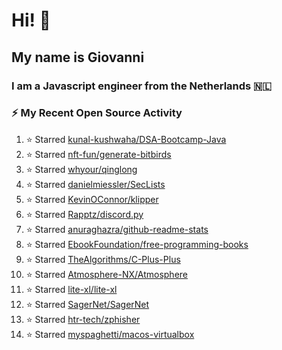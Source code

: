 # Hi! 👋
## My name is Giovanni
### I am a Javascript engineer from the Netherlands 🇳🇱

### :zap: My Recent Open Source Activity
<!--RECENT_ACTIVITY:start-->
1. ⭐ Starred [kunal-kushwaha/DSA-Bootcamp-Java](https://github.com/kunal-kushwaha/DSA-Bootcamp-Java)
2. ⭐ Starred [nft-fun/generate-bitbirds](https://github.com/nft-fun/generate-bitbirds)
3. ⭐ Starred [whyour/qinglong](https://github.com/whyour/qinglong)
4. ⭐ Starred [danielmiessler/SecLists](https://github.com/danielmiessler/SecLists)
5. ⭐ Starred [KevinOConnor/klipper](https://github.com/KevinOConnor/klipper)
6. ⭐ Starred [Rapptz/discord.py](https://github.com/Rapptz/discord.py)
7. ⭐ Starred [anuraghazra/github-readme-stats](https://github.com/anuraghazra/github-readme-stats)
8. ⭐ Starred [EbookFoundation/free-programming-books](https://github.com/EbookFoundation/free-programming-books)
9. ⭐ Starred [TheAlgorithms/C-Plus-Plus](https://github.com/TheAlgorithms/C-Plus-Plus)
10. ⭐ Starred [Atmosphere-NX/Atmosphere](https://github.com/Atmosphere-NX/Atmosphere)
11. ⭐ Starred [lite-xl/lite-xl](https://github.com/lite-xl/lite-xl)
12. ⭐ Starred [SagerNet/SagerNet](https://github.com/SagerNet/SagerNet)
13. ⭐ Starred [htr-tech/zphisher](https://github.com/htr-tech/zphisher)
14. ⭐ Starred [myspaghetti/macos-virtualbox](https://github.com/myspaghetti/macos-virtualbox)
<!--RECENT_ACTIVITY:end-->
